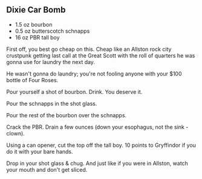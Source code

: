 ## Dixie Car Bomb

* 1.5 oz bourbon
* 0.5 oz butterscotch schnapps
* 16 oz PBR tall boy

First off, you best go cheap on this. Cheap like an Allston rock city crustpunk getting last call at the Great Scott with the roll of quarters he was gonna use for laundry the next day.

He wasn't gonna do laundry; you're not fooling anyone with your $100 bottle of Four Roses.

Pour yourself a shot of bourbon. Drink. You deserve it.

Pour the schnapps in the shot glass.

Pour the rest of the bourbon over the schnapps.

Crack the PBR. Drain a few ounces (down your esophagus, not the sink - clown).

Using a can opener, cut the top off the tall boy. 10 points to Gryffindor if you do it with your bare hands.

Drop in your shot glass & chug. And just like if you were in Allston, watch your mouth and don't get sliced.




